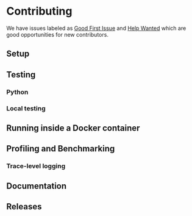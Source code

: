 # Contributing

We have issues labeled as [Good First Issue][good-first-issue] and
[Help Wanted][help-wanted] which are good opportunities for new
contributors.

## Setup

## Testing

### Python

### Local testing

## Running inside a Docker container

## Profiling and Benchmarking

### Trace-level logging

## Documentation

## Releases

<!-- End Links -->

[good-first-issue]: https://github.com/JnyJny/qrkie/issues?q=is%3Aopen+is%3Aissue+label%3A%22good+first+issue%22
[help-wanted]: https://github.com/JnyJny/qrkie/issues?q=is%3Aopen+is%3Aissue+label%3A%22help+wanted%22
